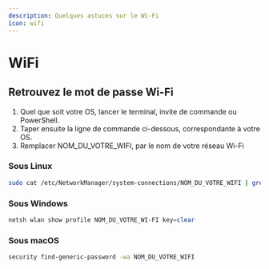 ```yaml
---
description: Quelques astuces sur le Wi-Fi
icon: wifi
---
```


# WiFi

## Retrouvez le mot de passe Wi-Fi

1. Quel que soit votre OS, lancer le terminal, invite de commande ou PowerShell.&#x20;
2. Taper ensuite la ligne de commande ci-dessous, correspondante à votre OS.&#x20;
3. Remplacer NOM\_DU\_VOTRE\_WIFI, par le nom de votre réseau Wi-Fi

### Sous Linux

```bash
sudo cat /etc/NetworkManager/system-connections/NOM_DU_VOTRE_WIFI | grep psk=
```

### Sous Windows

```powershell
netsh wlan show profile NOM_DU_VOTRE_WI-FI key=clear
```

### Sous macOS

```bash
security find-generic-password -wa NOM_DU_VOTRE_WIFI
```

